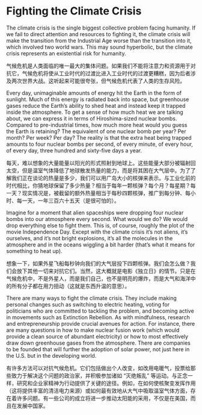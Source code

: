 # Fighting the Climate Crisis

The climate crisis is the single biggest collective problem facing humanity. If we fail to direct attention and resources to fighting it, the climate crisis will make the transition from the Industrial Age worse than the transition into it, which involved two world wars. This may sound hyperbolic, but the climate crisis represents an existential risk for humanity.

气候危机是人类面临的唯一最大的集体问题。如果我们不能将注意力和资源用于对抗它，气候危机将使从工业时代的过渡比进入工业时代的过渡更糟糕，因为后者涉及两次世界大战。这听起来可能很夸张，但气候危机代表了人类的生存风险。

Every day, unimaginable amounts of energy hit the Earth in the form of sunlight. Much of this energy is radiated back into space, but greenhouse gases reduce the Earth’s ability to shed heat and instead keep it trapped inside the atmosphere. To get a sense of how much heat we are talking about, we can express it in terms of Hiroshima-sized nuclear bombs. Compared to pre-industrial times, how much more heat would you guess the Earth is retaining? The equivalent of one nuclear bomb per year? Per month? Per week? Per day? The reality is that the extra heat being trapped amounts to four nuclear bombs per second, of every minute, of every hour, of every day, three hundred and sixty-five days a year.

每天，难以想象的大量能量以阳光的形式照射到地球上。这些能量大部分被辐射回太空，但是温室气体降低了地球散发热量的能力，而是将其困在大气层中。为了了解我们正在谈论的热量是多少，我们可以用广岛大小的核弹来表示。与工业化前的时代相比，你猜地球保留了多少热量？相当于每年一颗核弹？每个月？每星期？每一天？现实情况是，被截留的额外热量相当于每秒四颗核弹，推广到每分钟、每小时、每一天，一年三百六十五天（是很可怕的）。


Imagine for a moment that alien spaceships were dropping four nuclear bombs into our atmosphere every second. What would we do? We would drop everything else to fight them. This is, of course, roughly the plot of the movie Independence Day. Except with the climate crisis it’s not aliens, it’s ourselves, and it’s not bright explosions, it’s all the molecules in the atmosphere and in the oceans wiggling a bit harder (that’s what it means for something to heat up).

想象一下，如果外星飞船每秒钟向我们的大气层投下四颗核弹。我们会怎么做？我们会放下其他一切来对抗它们。当然，这大概就是电影《独立日》的情节。只是在气候危机中，不是外星人，而是我们自己，也不是明亮的爆炸，而是大气和海洋中的所有分子都在用力扭动（这就是东西升温的意思）。


There are many ways to fight the climate crisis. They include making personal changes such as switching to electric heating, voting for politicians who are committed to tackling the problem, and becoming active in movements such as Extinction Rebellion. As with mindfulness, research and entrepreneurship provide crucial avenues for action. For instance, there are many questions in how to make nuclear fusion work (which would provide a clean source of abundant electricity) or how to most effectively draw down greenhouse gases from the atmosphere. There are companies to be founded that will further the adoption of solar power, not just here in the U.S. but in the developing world.

有许多方法可以对抗气候危机。它们包括做出个人改变，如改用电暖气，投票给那些致力于解决这个问题的政治家，并积极参加诸如 “灭绝叛乱” 等运动。与正念一样，研究和企业家精神为行动提供了关键的途径。例如，在如何使核聚变发挥作用（这将提供丰富的清洁电力来源）或如何最有效地从大气中吸取温室气体方面，存在着许多问题。有一些公司的成立将进一步推动太阳能的采用，不仅是在美国，而且在发展中国家。

